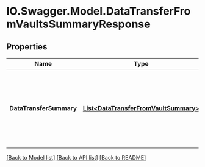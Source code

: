 # IO.Swagger.Model.DataTransferFromVaultsSummaryResponse
## Properties

Name | Type | Description | Notes
------------ | ------------- | ------------- | -------------
**DataTransferSummary** | [**List&lt;DataTransferFromVaultSummary&gt;**](DataTransferFromVaultSummary.md) | Specifies summary statistics about the transfer of data from Vaults to the Cohesity Cluster. | [optional] 

[[Back to Model list]](../README.md#documentation-for-models) [[Back to API list]](../README.md#documentation-for-api-endpoints) [[Back to README]](../README.md)

